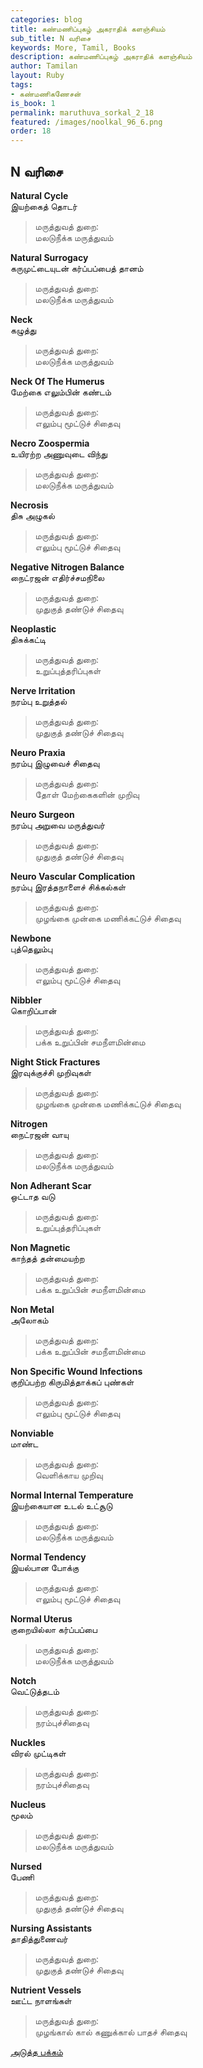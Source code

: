 ```yaml
---
categories: blog
title: கண்மணிப்புகழ் அகராதிக் களஞ்சியம்
sub_title: N வரிசை
keywords: More, Tamil, Books
description: கண்மணிப்புகழ் அகராதிக் களஞ்சியம்
author: Tamilan
layout: Ruby
tags:
- கண்மணிகணேசன்
is_book: 1
permalink: maruthuva_sorkal_2_18
featured: /images/noolkal_96_6.png
order: 18
---
```

## N வரிசை

**Natural Cycle**  
இயற்கைத் தொடர்

> மருத்துவத் துறை:  
>  மலடுநீக்க மருத்துவம்

**Natural Surrogacy**  
கருமுட்டையுடன் கர்ப்பப்பைத் தானம்

> மருத்துவத் துறை:  
>  மலடுநீக்க மருத்துவம்

**Neck**  
கழுத்து

> மருத்துவத் துறை:  
>  மலடுநீக்க மருத்துவம்

**Neck Of The Humerus**  
மேற்கை எலும்பின் கண்டம்

> மருத்துவத் துறை:  
>  எலும்பு மூட்டுச் சிதைவு

**Necro Zoospermia**  
உயிரற்ற அணுவுடை விந்து

> மருத்துவத் துறை:  
>  மலடுநீக்க மருத்துவம்

**Necrosis**  
திசு அழுகல்

> மருத்துவத் துறை:  
>  எலும்பு மூட்டுச் சிதைவு

**Negative Nitrogen Balance**  
நைட்ரஜன் எதிர்ச்சமநிலை

> மருத்துவத் துறை:  
>  முதுகுத் தண்டுச் சிதைவு

**Neoplastic**  
திசுக்கட்டி

> மருத்துவத் துறை:  
>  உறுப்புத்தரிப்புகள்

**Nerve Irritation**  
நரம்பு உறுத்தல்

> மருத்துவத் துறை:  
>  முதுகுத் தண்டுச் சிதைவு

**Neuro Praxia**  
நரம்பு இழுவைச் சிதைவு

> மருத்துவத் துறை:  
>  தோள் மேற்கைகளின் முறிவு

**Neuro Surgeon**  
நரம்பு அறுவை மருத்துவர்

> மருத்துவத் துறை:  
>  முதுகுத் தண்டுச் சிதைவு

**Neuro Vascular Complication**  
நரம்பு இரத்தநாளைச் சிக்கல்கள்

> மருத்துவத் துறை:  
>  முழங்கை முன்கை மணிக்கட்டுச் சிதைவு

**Newbone**  
புத்தெலும்பு

> மருத்துவத் துறை:  
>  எலும்பு மூட்டுச் சிதைவு

**Nibbler**  
கொறிப்பான்

> மருத்துவத் துறை:  
>  பக்க உறுப்பின் சமநீளமின்மை

**Night Stick Fractures**  
இரவுக்குச்சி முறிவுகள்

> மருத்துவத் துறை:  
>  முழங்கை முன்கை மணிக்கட்டுச் சிதைவு

**Nitrogen**  
நைட்ரஜன் வாயு

> மருத்துவத் துறை:  
>  மலடுநீக்க மருத்துவம்

**Non Adherant Scar**  
ஒட்டாத வடு

> மருத்துவத் துறை:  
>  உறுப்புத்தரிப்புகள்

**Non Magnetic**  
காந்தத் தன்மையற்ற

> மருத்துவத் துறை:  
>  பக்க உறுப்பின் சமநீளமின்மை

**Non Metal**  
அலோகம்

> மருத்துவத் துறை:  
>  பக்க உறுப்பின் சமநீளமின்மை

**Non Specific Wound Infections**  
குறிப்பற்ற கிருமித்தாக்கப் புண்கள்

> மருத்துவத் துறை:  
>  எலும்பு மூட்டுச் சிதைவு

**Nonviable**  
மாண்ட

> மருத்துவத் துறை:  
>  வெளிக்காய முறிவு

**Normal Internal Temperature**  
இயற்கையான உடல் உட்சூடு

> மருத்துவத் துறை:  
>  மலடுநீக்க மருத்துவம்

**Normal Tendency**  
இயல்பான போக்கு

> மருத்துவத் துறை:  
>  எலும்பு மூட்டுச் சிதைவு

**Normal Uterus**  
குறையில்லா கர்ப்பப்பை

> மருத்துவத் துறை:  
>  மலடுநீக்க மருத்துவம்

**Notch**  
வெட்டுத்தடம்

> மருத்துவத் துறை:  
>  நரம்புச்சிதைவு

**Nuckles**  
விரல் முட்டிகள்

> மருத்துவத் துறை:  
>  நரம்புச்சிதைவு

**Nucleus**  
மூலம்

> மருத்துவத் துறை:  
>  மலடுநீக்க மருத்துவம்

**Nursed**  
பேணி

> மருத்துவத் துறை:  
>  முதுகுத் தண்டுச் சிதைவு

**Nursing Assistants**  
தாதித்துணைவர்

> மருத்துவத் துறை:  
>  முதுகுத் தண்டுச் சிதைவு

**Nutrient Vessels**  
ஊட்ட நாளங்கள்

> மருத்துவத் துறை:  
>  முழங்கால் கால் கணுக்கால் பாதச் சிதைவு

[அடுத்த பக்கம்](maruthuva_sorkal_2_19)